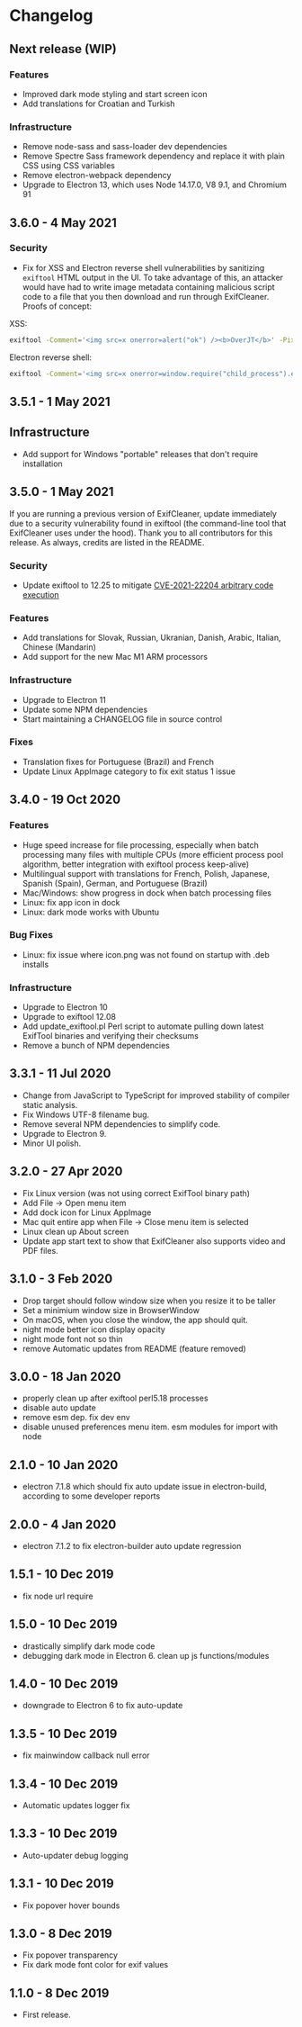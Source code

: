 # Changelog

## Next release (WIP)

### Features

- Improved dark mode styling and start screen icon
- Add translations for Croatian and Turkish

### Infrastructure

- Remove node-sass and sass-loader dev dependencies
- Remove Spectre Sass framework dependency and replace it with plain CSS using CSS variables
- Remove electron-webpack dependency
- Upgrade to Electron 13, which uses Node 14.17.0, V8 9.1, and Chromium 91

## 3.6.0 - 4 May 2021

### Security

- Fix for XSS and Electron reverse shell vulnerabilities by sanitizing `exiftool` HTML output in the UI. To take advantage of this, an attacker would have had to write image metadata containing malicious script code to a file that you then download and run through ExifCleaner. Proofs of concept:

XSS:

```bash
exiftool -Comment='<img src=x onerror=alert("ok") /><b>OverJT</b>' -PixelUnits='meters' image.png
```

Electron reverse shell:

```bash
exiftool -Comment='<img src=x onerror=window.require("child_process").exec("/usr/bin/firefox") /><b>OverJT</b>' -PixelUnits='meters' image.png
```

## 3.5.1 - 1 May 2021

## Infrastructure

- Add support for Windows "portable" releases that don't require installation

## 3.5.0 - 1 May 2021

If you are running a previous version of ExifCleaner, update immediately due to a security vulnerability found in exiftool (the command-line tool that ExifCleaner uses under the hood). Thank you to all contributors for this release. As always, credits are listed in the README.

### Security

- Update exiftool to 12.25 to mitigate [CVE-2021-22204 arbitrary code execution](https://twitter.com/wcbowling/status/1385803927321415687)

### Features

- Add translations for Slovak, Russian, Ukranian, Danish, Arabic, Italian, Chinese (Mandarin)
- Add support for the new Mac M1 ARM processors

### Infrastructure

- Upgrade to Electron 11
- Update some NPM dependencies
- Start maintaining a CHANGELOG file in source control

### Fixes

- Translation fixes for Portuguese (Brazil) and French
- Update Linux AppImage category to fix exit status 1 issue

## 3.4.0 - 19 Oct 2020

### Features

- Huge speed increase for file processing, especially when batch processing many files with multiple CPUs (more efficient process pool algorithm, better integration with exiftool process keep-alive)
- Multilingual support with translations for French, Polish, Japanese, Spanish (Spain), German, and Portuguese (Brazil)
- Mac/Windows: show progress in dock when batch processing files
- Linux: fix app icon in dock
- Linux: dark mode works with Ubuntu

### Bug Fixes

- Linux: fix issue where icon.png was not found on startup with .deb installs

### Infrastructure

- Upgrade to Electron 10
- Upgrade to exiftool 12.08
- Add update_exiftool.pl Perl script to automate pulling down latest ExifTool binaries and verifying their checksums
- Remove a bunch of NPM dependencies

## 3.3.1 - 11 Jul 2020

- Change from JavaScript to TypeScript for improved stability of compiler static analysis.
- Fix Windows UTF-8 filename bug.
- Remove several NPM dependencies to simplify code.
- Upgrade to Electron 9.
- Minor UI polish.

## 3.2.0 - 27 Apr 2020

- Fix Linux version (was not using correct ExifTool binary path)
- Add File -> Open menu item
- Add dock icon for Linux AppImage
- Mac quit entire app when File -> Close menu item is selected
- Linux clean up About screen
- Update app start text to show that ExifCleaner also supports video and PDF files.

## 3.1.0 - 3 Feb 2020

- Drop target should follow window size when you resize it to be taller
- Set a minimium window size in BrowserWindow
- On macOS, when you close the window, the app should quit.
- night mode better icon display opacity
- night mode font not so thin
- remove Automatic updates from README (feature removed)

## 3.0.0 - 18 Jan 2020

- properly clean up after exiftool perl5.18 processes
- disable auto update
- remove esm dep. fix dev env
- disable unused preferences menu item. esm modules for import with node

## 2.1.0 - 10 Jan 2020

- electron 7.1.8 which should fix auto update issue in electron-build, according to some developer reports

## 2.0.0 - 4 Jan 2020

- electron 7.1.2 to fix electron-builder auto update regression

## 1.5.1 - 10 Dec 2019

- fix node url require

## 1.5.0 - 10 Dec 2019

- drastically simplify dark mode code
- debugging dark mode in Electron 6. clean up js functions/modules

## 1.4.0 - 10 Dec 2019

- downgrade to Electron 6 to fix auto-update

## 1.3.5 - 10 Dec 2019

- fix mainwindow callback null error

## 1.3.4 - 10 Dec 2019

- Automatic updates logger fix

## 1.3.3 - 10 Dec 2019

- Auto-updater debug logging

## 1.3.1 - 10 Dec 2019

- Fix popover hover bounds

## 1.3.0 - 8 Dec 2019

- Fix popover transparency
- Fix dark mode font color for exif values

## 1.1.0 - 8 Dec 2019

- First release.
